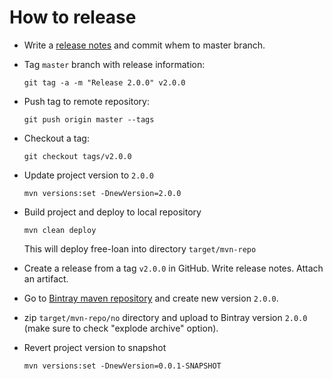 How to release
===============================================

* Write a [release notes](/docs/release-notes.md) and commit whem to master branch.

* Tag `master` branch with release information:

    ```
    git tag -a -m "Release 2.0.0" v2.0.0
    ```

* Push tag to remote repository:

    ```
    git push origin master --tags
    ```

* Checkout a tag:

    ```
    git checkout tags/v2.0.0
    ```

* Update project version to `2.0.0`

    ```
    mvn versions:set -DnewVersion=2.0.0
    ```

* Build project and deploy to local repository

    ```
    mvn clean deploy
    ```

    This will deploy free-loan into directory `target/mvn-repo`


* Create a release from a tag `v2.0.0` in GitHub. Write release notes. Attach an artifact.

* Go to [Bintray maven repository](https://bintray.com/finansportalen/maven/no.finansportalen%3Afree-loan/view) and create new version `2.0.0`.

* zip `target/mvn-repo/no` directory and upload to Bintray version `2.0.0` (make sure to check "explode archive" option).

* Revert project version to snapshot

    ```
    mvn versions:set -DnewVersion=0.0.1-SNAPSHOT
    ```